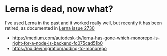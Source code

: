 # Lerna is dead, now what?

I've used Lerna in the past and it worked really well, but recently it has been retired, as documented in [Lerna issue 2730](https://github.com/lerna/lerna/issues/2703)

* <https://medium.com/autodesk-tlv/lerna-has-gone-which-monorepo-is-right-for-a-node-js-backend-fc075cad51b0>
* <https://nx.dev/migration/adding-to-monorepo>
